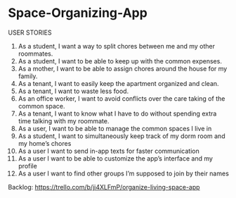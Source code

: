 # Space-Organizing-App

USER STORIES

1) As a student, I want a way to split chores between me and my other roommates.
2) As a student, I want to be able to keep up with the common expenses.
3) As a mother, I want to be able to assign chores around the house for my family.
4) As a tenant, I want to easily keep the apartment organized and clean.
5) As a tenant, I want to waste less food.
6) As an office worker, I want to avoid conflicts over the care taking of the common space.
7) As a tenant, I want to know what I have to do without spending extra time talking with my roommate.
8) As a user, I want to be able to manage the common spaces I live in
9) As a student, I want to simultaneously keep track of my dorm room and my home’s chores
10) As a user I want to send in-app texts for faster communication
11) As a user I want to be able to customize the app’s interface and my profile
12) As a user I want to find other groups I’m supposed to join by their names



Backlog:
https://trello.com/b/ji4XLFmP/organize-living-space-app
